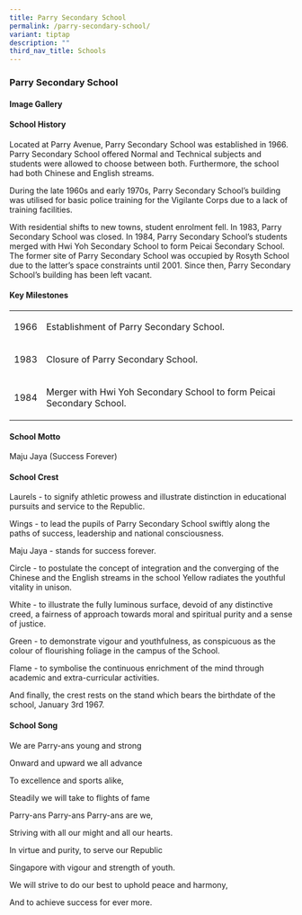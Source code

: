 ```yaml
---
title: Parry Secondary School
permalink: /parry-secondary-school/
variant: tiptap
description: ""
third_nav_title: Schools
---
```

<h3><strong>Parry Secondary School</strong></h3>
<p></p>
<h4><strong>Image Gallery</strong></h4>
<p></p>
<p></p>
<h4><strong>School History</strong></h4>
<p>Located at Parry Avenue, Parry Secondary School was established in 1966.
Parry Secondary School offered Normal and Technical subjects and students
were allowed to choose between both. Furthermore, the school had both Chinese
and English streams.</p>
<p>During the late 1960s and early 1970s, Parry Secondary School’s building
was utilised for basic police training for the Vigilante Corps due to a
lack of training facilities.</p>
<p>With residential shifts to new towns, student enrolment fell. In 1983,
Parry Secondary School was closed. In 1984, Parry Secondary School’s students
merged with Hwi Yoh Secondary School to form Peicai Secondary School. The
former site of Parry Secondary School was occupied by Rosyth School due
to the latter’s space constraints until 2001. Since then, Parry Secondary
School’s building has been left vacant.</p>
<h4><strong>Key Milestones</strong></h4>
<table style="minWidth: 50px">
<colgroup>
<col>
<col>
</colgroup>
<tbody>
<tr>
<td rowspan="1" colspan="1">
<p>1966</p>
</td>
<td rowspan="1" colspan="1">
<p>Establishment of Parry Secondary School.</p>
</td>
</tr>
<tr>
<td rowspan="1" colspan="1">
<p>1983</p>
</td>
<td rowspan="1" colspan="1">
<p>Closure of Parry Secondary School.</p>
</td>
</tr>
<tr>
<td rowspan="1" colspan="1">
<p>1984</p>
</td>
<td rowspan="1" colspan="1">
<p>Merger with Hwi Yoh Secondary School to form Peicai Secondary School.</p>
</td>
</tr>
</tbody>
</table>
<h4><strong>School Motto</strong></h4>
<p>Maju Jaya (Success Forever)</p>
<h4><strong>School Crest</strong></h4>
<p>Laurels - to signify athletic prowess and illustrate distinction in educational
pursuits and service to the Republic.</p>
<p>Wings - to lead the pupils of Parry Secondary School swiftly along the
paths of success, leadership and national consciousness.</p>
<p>Maju Jaya - stands for success forever.</p>
<p>Circle - to postulate the concept of integration and the converging of
the Chinese and the English streams in the school Yellow radiates the youthful
vitality in unison.</p>
<p>White - to illustrate the fully luminous surface, devoid of any distinctive
creed, a fairness of approach towards moral and spiritual purity and a
sense of justice.</p>
<p>Green - to demonstrate vigour and youthfulness, as conspicuous as the
colour of flourishing foliage in the campus of the School.</p>
<p>Flame - to symbolise the continuous enrichment of the mind through academic
and extra-curricular activities.</p>
<p>And finally, the crest rests on the stand which bears the birthdate of
the school, January 3rd 1967.</p>
<p></p>
<h4><strong>School Song</strong></h4>
<p>We are Parry-ans young and strong</p>
<p>Onward and upward we all advance</p>
<p>To excellence and sports alike,</p>
<p>Steadily we will take to flights of fame</p>
<p>Parry-ans Parry-ans Parry-ans are we,</p>
<p>Striving with all our might and all our hearts.</p>
<p>In virtue and purity, to serve our Republic</p>
<p>Singapore with vigour and strength of youth.</p>
<p>We will strive to do our best to uphold peace and harmony,</p>
<p>And to achieve success for ever more.</p>
<p></p>
<p></p>